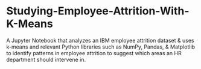 # Studying-Employee-Attrition-With-K-Means
A Jupyter Notebook that analyzes an IBM employee attrition dataset & uses k-means and relevant Python libraries such as NumPy, Pandas, & Matplotlib to identify patterns in employee attrition to suggest which areas an HR department should intervene in.
